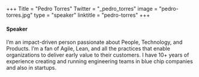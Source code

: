 +++
Title = "Pedro Torres"
Twitter = "_pedro_torres"
image = "pedro-torres.jpg"
type = "speaker"
linktitle = "pedro-torres"
+++

#### Speaker

I’m an impact-driven person passionate about People, Technology, and Products. I’m a fan of Agile, Lean, and all the practices that enable organizations to deliver early value to their customers. I have 10+ years of experience creating and running engineering teams in blue chip companies and also in startups.